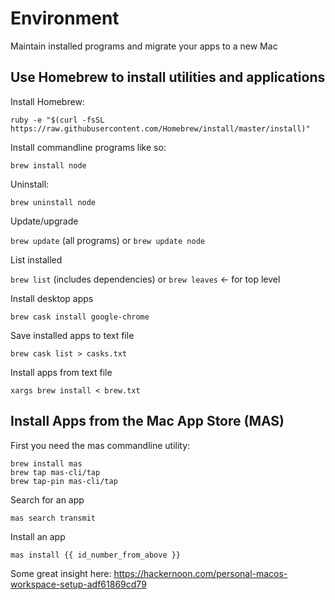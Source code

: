 # Environment

Maintain installed programs and migrate your apps to a new Mac

## Use Homebrew to install utilities and applications

Install Homebrew:

`ruby -e "$(curl -fsSL https://raw.githubusercontent.com/Homebrew/install/master/install)"`

Install commandline programs like so:

`brew install node`

Uninstall:

`brew uninstall node`

Update/upgrade

`brew update` (all programs) or `brew update node`

List installed

`brew list` (includes dependencies) or `brew leaves` <- for top level

Install desktop apps

`brew cask install google-chrome`

Save installed apps to text file

`brew cask list > casks.txt`

Install apps from text file

`xargs brew install < brew.txt`

## Install Apps from the Mac App Store (MAS)

First you need the mas commandline utility:

```
brew install mas
brew tap mas-cli/tap
brew tap-pin mas-cli/tap
```

Search for an app

`mas search transmit`

Install an app

`mas install {{ id_number_from_above }}`

Some great insight here: https://hackernoon.com/personal-macos-workspace-setup-adf61869cd79
